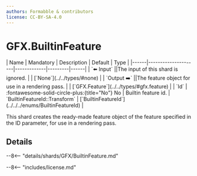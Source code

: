 ```yaml
---
authors: Formabble & contributors
license: CC-BY-SA-4.0
---
```



# GFX.BuiltinFeature

<div class="sh-parameters" markdown="1">
| Name | Mandatory | Description | Default | Type |
|------|---------------------|-------------|---------|------|
| `⬅️ Input` ||The input of this shard is ignored. | | [`None`](../../types/#none) |
| `Output ➡️` ||The feature object for use in a rendering pass. | | [`GFX.Feature`](../../types/#gfx.feature) |
| `Id` | :fontawesome-solid-circle-plus:{title="No"} No  | Builtin feature id. | `BuiltinFeatureId::Transform` | [`BuiltinFeatureId`](../../../enums/BuiltinFeatureId) |

</div>

This shard creates the ready-made feature object of the feature specified in the ID parameter, for use in a rendering pass.

## Details

--8<-- "details/shards/GFX/BuiltinFeature.md"


--8<-- "includes/license.md"

